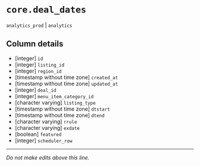 # `core.deal_dates`
`analytics_prod` | `analytics`

## Column details
* [integer]   `id`
* [integer]   `listing_id`
* [integer]   `region_id`
* [timestamp without time zone] `created_at`
* [timestamp without time zone] `updated_at`
* [integer]   `deal_id`
* [integer]   `menu_item_category_id`
* [character varying] `listing_type`
* [timestamp without time zone] `dtstart`
* [timestamp without time zone] `dtend`
* [character varying] `rrule`
* [character varying] `exdate`
* [boolean]   `featured`
* [integer]   `scheduler_row`

-------------------------------------------------------------------------------
*Do not make edits above this line.*
